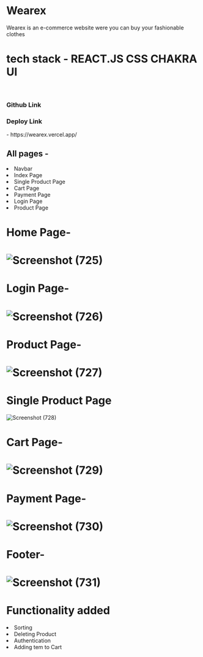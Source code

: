 # Wearex
Wearex is an e-commerce website were you can buy your fashionable clothes

<h1>tech stack - REACT.JS CSS CHAKRA UI</h1> <br/>
<h3>Github Link</h3 - https://github.com/sarimkhan208/kindhearted-afternoon-7542  <br/>
 <h3>Deploy Link</h3> - https://wearex.vercel.app/  <br/>

<h2>All pages -</h2> 
<li>Navbar</li>
<li>Index Page</li>
<li>Single Product Page</li>
<li>Cart Page</li>
<li>Payment Page</li>
<li>Login Page</li>
<li>Product Page</li>

<h1>Home Page-<h1>

![Screenshot (725)](https://user-images.githubusercontent.com/103326809/221515223-7fd4940f-9cdd-4252-9071-3998c6094beb.png)
 
 <h1>Login Page-<h1>
  
  
  
  ![Screenshot (726)](https://user-images.githubusercontent.com/103326809/221516259-0fe1a162-265b-4742-b331-c29f82238e63.png)

  
  
  
  
  
  
  
  
  
  
  
  
  
  
  
  
  
  
  
  
  
  
 <h1>Product Page-<h1>
  
  
  
  
  
  
  ![Screenshot (727)](https://user-images.githubusercontent.com/103326809/221516333-2ef6476d-9fb9-4997-90af-8da29d135b22.png)

  
  
  
  
  
  
  
  
  
  
  <h1>Single Product Page</h1> 
  
  
  
  
  
  ![Screenshot (728)](https://user-images.githubusercontent.com/103326809/221516428-ab9871f2-7e9d-4240-a5e5-f669f9dfa60e.png)

  
  
  
  
  
  
  
  
  
  
  
  
  
  <h1>Cart Page-<h1>
   
   
   
   
   ![Screenshot (729)](https://user-images.githubusercontent.com/103326809/221516506-cf10aabd-80f1-4cd3-ac1d-fdab955d6bd6.png)

   
   
   
   
   
   
   
   
   
   
  <h1>Payment Page-<h1>
   
   
   
   
   
   ![Screenshot (730)](https://user-images.githubusercontent.com/103326809/221516558-881c15c8-b022-42c7-820d-9e4001c2cf74.png)
   
  <h1>Footer-<h1>

   ![Screenshot (731)](https://user-images.githubusercontent.com/103326809/221516672-fc6df231-359e-401a-8a39-a2528d283c42.png)
   
   
   <h1>Functionality added</h1>
   <li>Sorting</li>
   <li>Deleting Product</li>
   <li>Authentication</li>
   <li>Adding tem to Cart</li>

   
   
   
   
   
   
